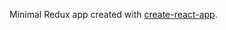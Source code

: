 
Minimal Redux app created with [create-react-app].

[create-react-app]: "https://github.com/facebookincubator/create-react-app"
